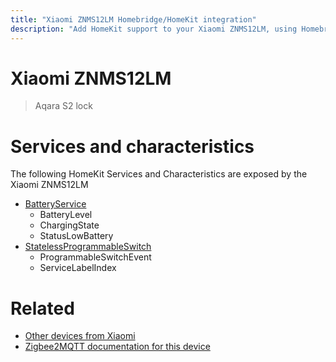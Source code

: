 ```yaml
---
title: "Xiaomi ZNMS12LM Homebridge/HomeKit integration"
description: "Add HomeKit support to your Xiaomi ZNMS12LM, using Homebridge, Zigbee2MQTT and homebridge-z2m."
---
```

<!---
This file has been GENERATED using src/docgen/docgen.ts
DO NOT EDIT THIS FILE MANUALLY!
-->
# Xiaomi ZNMS12LM
> Aqara S2 lock


# Services and characteristics
The following HomeKit Services and Characteristics are exposed by
the Xiaomi ZNMS12LM

* [BatteryService](../../battery.md)
  * BatteryLevel
  * ChargingState
  * StatusLowBattery
* [StatelessProgrammableSwitch](../../action.md)
  * ProgrammableSwitchEvent
  * ServiceLabelIndex


# Related
* [Other devices from Xiaomi](../index.md#xiaomi)
* [Zigbee2MQTT documentation for this device](https://www.zigbee2mqtt.io/devices/ZNMS12LM.html)